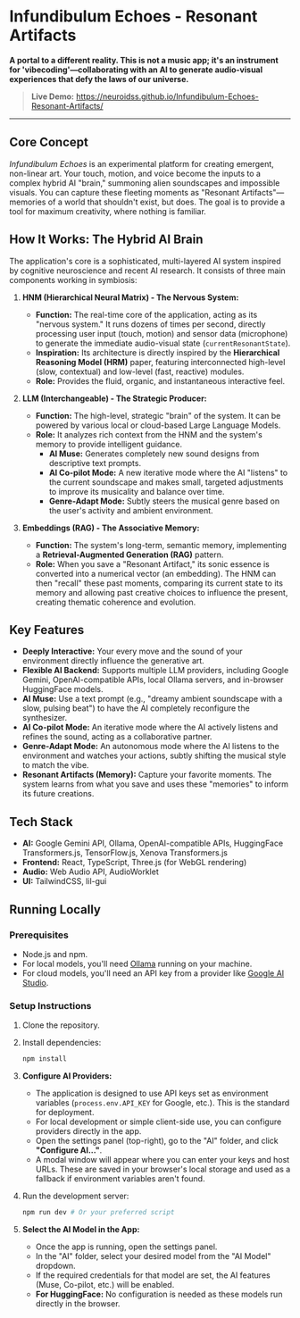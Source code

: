# Infundibulum Echoes - Resonant Artifacts

**A portal to a different reality. This is not a music app; it's an instrument for 'vibecoding'—collaborating with an AI to generate audio-visual experiences that defy the laws of our universe.**

> **Live Demo:** https://neuroidss.github.io/Infundibulum-Echoes-Resonant-Artifacts/

---

## Core Concept

*Infundibulum Echoes* is an experimental platform for creating emergent, non-linear art. Your touch, motion, and voice become the inputs to a complex hybrid AI "brain," summoning alien soundscapes and impossible visuals. You can capture these fleeting moments as "Resonant Artifacts"—memories of a world that shouldn't exist, but does. The goal is to provide a tool for maximum creativity, where nothing is familiar.

## How It Works: The Hybrid AI Brain

The application's core is a sophisticated, multi-layered AI system inspired by cognitive neuroscience and recent AI research. It consists of three main components working in symbiosis:

1.  **HNM (Hierarchical Neural Matrix) - The Nervous System:**
    *   **Function:** The real-time core of the application, acting as its "nervous system." It runs dozens of times per second, directly processing user input (touch, motion) and sensor data (microphone) to generate the immediate audio-visual state (`currentResonantState`).
    *   **Inspiration:** Its architecture is directly inspired by the **Hierarchical Reasoning Model (HRM)** paper, featuring interconnected high-level (slow, contextual) and low-level (fast, reactive) modules.
    *   **Role:** Provides the fluid, organic, and instantaneous interactive feel.

2.  **LLM (Interchangeable) - The Strategic Producer:**
    *   **Function:** The high-level, strategic "brain" of the system. It can be powered by various local or cloud-based Large Language Models.
    *   **Role:** It analyzes rich context from the HNM and the system's memory to provide intelligent guidance.
        *   **AI Muse:** Generates completely new sound designs from descriptive text prompts.
        *   **AI Co-pilot Mode:** A new iterative mode where the AI "listens" to the current soundscape and makes small, targeted adjustments to improve its musicality and balance over time.
        *   **Genre-Adapt Mode:** Subtly steers the musical genre based on the user's activity and ambient environment.

3.  **Embeddings (RAG) - The Associative Memory:**
    *   **Function:** The system's long-term, semantic memory, implementing a **Retrieval-Augmented Generation (RAG)** pattern.
    *   **Role:** When you save a "Resonant Artifact," its sonic essence is converted into a numerical vector (an embedding). The HNM can then "recall" these past moments, comparing its current state to its memory and allowing past creative choices to influence the present, creating thematic coherence and evolution.

## Key Features

*   **Deeply Interactive:** Your every move and the sound of your environment directly influence the generative art.
*   **Flexible AI Backend:** Supports multiple LLM providers, including Google Gemini, OpenAI-compatible APIs, local Ollama servers, and in-browser HuggingFace models.
*   **AI Muse:** Use a text prompt (e.g., "dreamy ambient soundscape with a slow, pulsing beat") to have the AI completely reconfigure the synthesizer.
*   **AI Co-pilot Mode:** An iterative mode where the AI actively listens and refines the sound, acting as a collaborative partner.
*   **Genre-Adapt Mode:** An autonomous mode where the AI listens to the environment and watches your actions, subtly shifting the musical style to match the vibe.
*   **Resonant Artifacts (Memory):** Capture your favorite moments. The system learns from what you save and uses these "memories" to inform its future creations.

## Tech Stack

*   **AI:** Google Gemini API, Ollama, OpenAI-compatible APIs, HuggingFace Transformers.js, TensorFlow.js, Xenova Transformers.js
*   **Frontend:** React, TypeScript, Three.js (for WebGL rendering)
*   **Audio:** Web Audio API, AudioWorklet
*   **UI:** TailwindCSS, lil-gui

## Running Locally

### Prerequisites

*   Node.js and npm.
*   For local models, you'll need [Ollama](https://ollama.com/) running on your machine.
*   For cloud models, you'll need an API key from a provider like [Google AI Studio](https://aistudio.google.com/app/apikey).

### Setup Instructions

1.  Clone the repository.
2.  Install dependencies:
    ```bash
    npm install
    ```
3.  **Configure AI Providers:**
    *   The application is designed to use API keys set as environment variables (`process.env.API_KEY` for Google, etc.). This is the standard for deployment.
    *   For local development or simple client-side use, you can configure providers directly in the app.
    *   Open the settings panel (top-right), go to the "AI" folder, and click **"Configure AI..."**.
    *   A modal window will appear where you can enter your keys and host URLs. These are saved in your browser's local storage and used as a fallback if environment variables aren't found.

4.  Run the development server:
    ```bash
    npm run dev # Or your preferred script
    ```

5.  **Select the AI Model in the App:**
    *   Once the app is running, open the settings panel.
    *   In the "AI" folder, select your desired model from the "AI Model" dropdown.
    *   If the required credentials for that model are set, the AI features (Muse, Co-pilot, etc.) will be enabled.
    *   **For HuggingFace:** No configuration is needed as these models run directly in the browser.
